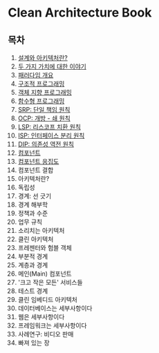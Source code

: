 # Clean Architecture Book

## 목차

1. [설계와 아키텍처란?](chap1.md)
2. [두 가지 가치에 대한 이야기](chap2.md)
3. [패러다임 개요](chap3.md)
4. [구조적 프로그래밍](chap.4.md)
5. [객체 지향 프로그래밍](chap.5.md)
6. [함수형 프로그래밍](chap.6.md)
7. [SRP: 단일 책임 원칙](chap.7-srp.md)
8. [OCP: 개방 - 쇄 원칙](chap.8-ocp.md)
9. [LSP: 리스코프 치환 원칙](chap.9-lsp.md)
10. [ISP: 인터페이스 분리 원칙](chap.10-isp.md)
11. [DIP: 의존성 역전 원칙](chap.11-dip.md)
12. [컴포넌트](chap.12.md)
13. [컴포넌트 응집도](chap.13.md)
14. 컴포넌트 결합
15. 아키텍처란?
16. 독립성
17. 경계: 선 긋기
18. 경계 해부학
19. 정책과 수준
20. 업무 규칙
21. 소리치는 아키텍처
22. 클린 아키텍처
23. 프레젠터와 험블 객체
24. 부분적 경계
25. 계층과 경계
26. 메인\(Main\) 컴포넌트
27. '크고 작은 모든' 서비스들
28. 테스트 경계
29. 클린 임베디드 아키텍처
30. 데이터베이스는 세부사항이다
31. 웹은 세부사항이다
32. 프레임워크는 세부사항이다
33. 사례연구: 비디오 판매
34. 빠져 있는 장

